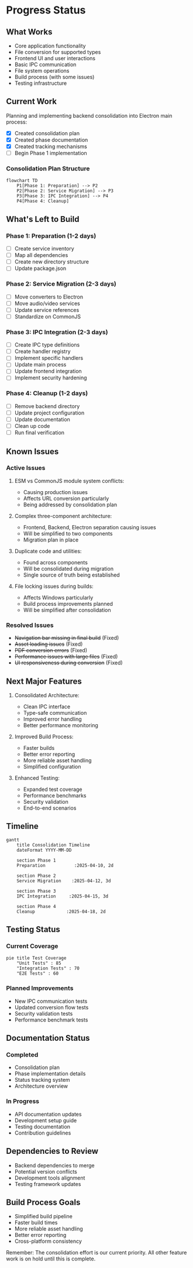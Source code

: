 # Progress Status

## What Works
- Core application functionality
- File conversion for supported types
- Frontend UI and user interactions
- Basic IPC communication
- File system operations
- Build process (with some issues)
- Testing infrastructure

## Current Work
Planning and implementing backend consolidation into Electron main process:
- [x] Created consolidation plan
- [x] Created phase documentation
- [x] Created tracking mechanisms
- [ ] Begin Phase 1 implementation

### Consolidation Plan Structure
```mermaid
flowchart TD
    P1[Phase 1: Preparation] --> P2
    P2[Phase 2: Service Migration] --> P3
    P3[Phase 3: IPC Integration] --> P4
    P4[Phase 4: Cleanup]
```

## What's Left to Build

### Phase 1: Preparation (1-2 days)
- [ ] Create service inventory
- [ ] Map all dependencies
- [ ] Create new directory structure
- [ ] Update package.json

### Phase 2: Service Migration (2-3 days)
- [ ] Move converters to Electron
- [ ] Move audio/video services
- [ ] Update service references
- [ ] Standardize on CommonJS

### Phase 3: IPC Integration (2-3 days)
- [ ] Create IPC type definitions
- [ ] Create handler registry
- [ ] Implement specific handlers
- [ ] Update main process
- [ ] Update frontend integration
- [ ] Implement security hardening

### Phase 4: Cleanup (1-2 days)
- [ ] Remove backend directory
- [ ] Update project configuration
- [ ] Update documentation
- [ ] Clean up code
- [ ] Run final verification

## Known Issues

### Active Issues
1. ESM vs CommonJS module system conflicts:
   - Causing production issues
   - Affects URL conversion particularly
   - Being addressed by consolidation plan

2. Complex three-component architecture:
   - Frontend, Backend, Electron separation causing issues
   - Will be simplified to two components
   - Migration plan in place

3. Duplicate code and utilities:
   - Found across components
   - Will be consolidated during migration
   - Single source of truth being established

4. File locking issues during builds:
   - Affects Windows particularly
   - Build process improvements planned
   - Will be simplified after consolidation

### Resolved Issues
- ~~Navigation bar missing in final build~~ (Fixed)
- ~~Asset loading issues~~ (Fixed)
- ~~PDF conversion errors~~ (Fixed)
- ~~Performance issues with large files~~ (Fixed)
- ~~UI responsiveness during conversion~~ (Fixed)

## Next Major Features
1. Consolidated Architecture:
   - Clean IPC interface
   - Type-safe communication
   - Improved error handling
   - Better performance monitoring

2. Improved Build Process:
   - Faster builds
   - Better error reporting
   - More reliable asset handling
   - Simplified configuration

3. Enhanced Testing:
   - Expanded test coverage
   - Performance benchmarks
   - Security validation
   - End-to-end scenarios

## Timeline
```mermaid
gantt
    title Consolidation Timeline
    dateFormat YYYY-MM-DD
    
    section Phase 1
    Preparation           :2025-04-10, 2d
    
    section Phase 2
    Service Migration    :2025-04-12, 3d
    
    section Phase 3
    IPC Integration     :2025-04-15, 3d
    
    section Phase 4
    Cleanup            :2025-04-18, 2d
```

## Testing Status

### Current Coverage
```mermaid
pie title Test Coverage
    "Unit Tests" : 85
    "Integration Tests" : 70
    "E2E Tests" : 60
```

### Planned Improvements
- New IPC communication tests
- Updated conversion flow tests
- Security validation tests
- Performance benchmark tests

## Documentation Status

### Completed
- Consolidation plan
- Phase implementation details
- Status tracking system
- Architecture overview

### In Progress
- API documentation updates
- Development setup guide
- Testing documentation
- Contribution guidelines

## Dependencies to Review
- Backend dependencies to merge
- Potential version conflicts
- Development tools alignment
- Testing framework updates

## Build Process Goals
- Simplified build pipeline
- Faster build times
- More reliable asset handling
- Better error reporting
- Cross-platform consistency

Remember: The consolidation effort is our current priority. All other feature work is on hold until this is complete.
